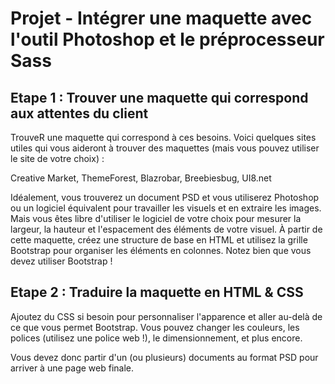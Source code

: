 # Projet - Intégrer une maquette avec l'outil Photoshop et le préprocesseur Sass 


## Etape 1 : Trouver une maquette qui correspond aux attentes du client

TrouveR une maquette qui correspond à ces besoins. Voici quelques sites utiles qui vous aideront à trouver des maquettes (mais vous pouvez utiliser le site de votre choix) :

Creative Market, ThemeForest, Blazrobar, Breebiesbug, UI8.net

Idéalement, vous trouverez un document PSD et vous utiliserez Photoshop ou un logiciel équivalent pour travailler les visuels et en extraire les images. Mais vous êtes libre d'utiliser le logiciel de votre choix pour mesurer la largeur, la hauteur et l'espacement des éléments de votre visuel. À partir de cette maquette, créez une structure de base en HTML et utilisez la grille Bootstrap pour organiser les éléments en colonnes. Notez bien que vous devez utiliser Bootstrap !

## Etape 2 : Traduire la maquette en HTML & CSS
 
Ajoutez du CSS si besoin pour personnaliser l'apparence et aller au-delà de ce que vous permet Bootstrap. Vous pouvez changer les couleurs, les polices (utilisez une police web !), le dimensionnement, et plus encore. 

Vous devez donc partir d'un (ou plusieurs) documents au format PSD pour arriver à une page web finale.
